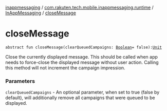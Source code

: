 [inappmessaging](../../index.md) / [com.rakuten.tech.mobile.inappmessaging.runtime](../index.md) / [InAppMessaging](index.md) / [closeMessage](./close-message.md)

# closeMessage

`abstract fun closeMessage(clearQueuedCampaigns: `[`Boolean`](https://kotlinlang.org/api/latest/jvm/stdlib/kotlin/-boolean/index.html)` = false): `[`Unit`](https://kotlinlang.org/api/latest/jvm/stdlib/kotlin/-unit/index.html)

Close the currently displayed message.
This should be called when app needs to force-close the displayed message without user action.
Calling this method will not increment the campaign impression.

### Parameters

`clearQueuedCampaigns` - An optional parameter, when set to true (false by default), will additionally
remove all campaigns that were queued to be displayed.